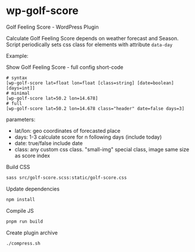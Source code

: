 # wp-golf-score
Golf Feeling Score - WordPress Plugin

Calculate Golf Feeling Score depends on weather forecast and Season.\
Script periodically sets css class for elements with attribute `data-day`

Example:

Show Golf Feeling Score - full config short-code
```text
# syntax
[wp-golf-score lat=float lon=float [class=string] [date=boolean] [days=int]]
# minimal
[wp-golf-score lat=50.2 lon=14.678]
# full
[wp-golf-score lat=50.2 lon=14.678 class="header" date=false days=3]
```
parameters:

* lat/lon: geo coordinates of forecasted place
* days: 1-3 calculate score for n following days (include today)
* date: true/false include date
* class: any custom css class. "small-img" special class, image same size as score index

Build CSS 
```bash
sass src/golf-score.scss:static/golf-score.css
```

Update dependencies
```bash
npm install
```

Compile JS
```bash
pnpm run build
```

Create plugin archive
```bash
./compress.sh
```